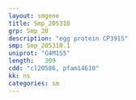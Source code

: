 ```yaml
---
layout: smgene
title: Smp_205310
grp: Smp_20
description: "egg protein CP391S"
smp: Smp_205310.1
uniprot: "G4M1S5"
length:   309
cdd: "cl20586, pfam14610"
kk: ns
categories: sm
---
```

